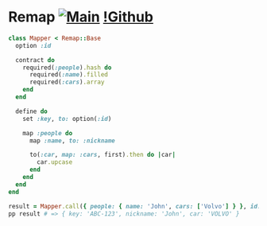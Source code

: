 # Remap [![Main](https://github.com/oleander/remap/actions/workflows/main.yml/badge.svg)](https://github.com/oleander/remap/actions/workflows/main.yml) [!Github](<https://img.shields.io/github/license/oleander/remap>)

``` ruby
class Mapper < Remap::Base
  option :id

  contract do
    required(:people).hash do
      required(:name).filled
      required(:cars).array
    end
  end

  define do
    set :key, to: option(:id)

    map :people do
      map :name, to: :nickname

      to(:car, map: :cars, first).then do |car|
        car.upcase
      end
    end
  end
end

result = Mapper.call({ people: { name: 'John', cars: ['Volvo'] } }, id: 'ABC-123')
pp result # => { key: 'ABC-123', nickname: 'John', car: 'VOLVO' }
```
